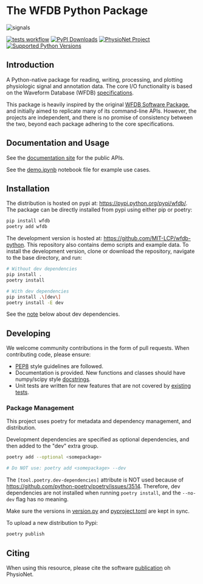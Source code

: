 # The WFDB Python Package

![signals](https://raw.githubusercontent.com/MIT-LCP/wfdb-python/master/demo-img.png)

[![tests workflow](https://github.com/MIT-LCP/wfdb-python/actions/workflows/run-tests.yml/badge.svg)](https://github.com/MIT-LCP/wfdb-python/actions?query=workflow%3Arun-tests+event%3Apush+branch%3Amaster)
[![PyPI Downloads](https://img.shields.io/pypi/dm/wfdb.svg?label=PyPI%20downloads)](https://pypi.org/project/wfdb/)
[![PhysioNet Project](https://img.shields.io/badge/DOI-10.13026%2Fegpf--2788-blue)](https://doi.org/10.13026/egpf-2788)
[![Supported Python Versions](https://img.shields.io/pypi/pyversions/wfdb.svg)](https://pypi.org/project/wfdb)

## Introduction

A Python-native package for reading, writing, processing, and plotting physiologic signal and annotation data. The core I/O functionality is based on the Waveform Database (WFDB) [specifications](https://github.com/wfdb/wfdb-spec/).

This package is heavily inspired by the original [WFDB Software Package](https://www.physionet.org/content/wfdb/), and initially aimed to replicate many of its command-line APIs. However, the projects are independent, and there is no promise of consistency between the two, beyond each package adhering to the core specifications.

## Documentation and Usage

See the [documentation site](http://wfdb.readthedocs.io) for the public APIs.

See the [demo.ipynb](https://github.com/MIT-LCP/wfdb-python/blob/master/demo.ipynb) notebook file for example use cases.

## Installation

The distribution is hosted on pypi at: <https://pypi.python.org/pypi/wfdb/>. The package can be directly installed from pypi using either pip or poetry:

```sh
pip install wfdb
poetry add wfdb
```

The development version is hosted at: <https://github.com/MIT-LCP/wfdb-python>. This repository also contains demo scripts and example data. To install the development version, clone or download the repository, navigate to the base directory, and run:

```sh
# Without dev dependencies
pip install .
poetry install

# With dev dependencies
pip install .\[dev\]
poetry install -E dev
```

See the [note](#package-management) below about dev dependencies.

## Developing

We welcome community contributions in the form of pull requests. When contributing code, please ensure:

- [PEP8](https://www.python.org/dev/peps/pep-0008/) style guidelines are followed.
- Documentation is provided. New functions and classes should have numpy/scipy style [docstrings](https://github.com/numpy/numpy/blob/master/doc/HOWTO_DOCUMENT.rst.txt).
- Unit tests are written for new features that are not covered by [existing tests](https://github.com/MIT-LCP/wfdb-python/tree/master/tests).

### Package Management

This project uses poetry for metadata and dependency management, and distribution.

Development dependencies are specified as optional dependencies, and then added to the "dev" extra group.

```sh
poetry add --optional <somepackage>

# Do NOT use: poetry add <somepackage> --dev
```

The `[tool.poetry.dev-dependencies]` attribute is NOT used because of <https://github.com/python-poetry/poetry/issues/3514>. Therefore, dev dependencies are not installed when running `poetry install`, and the `--no-dev` flag has no meaning.

Make sure the versions in [version.py](./wfdb/version.py) and [pyproject.toml](./pyproject.toml) are kept in sync.

To upload a new distribution to Pypi:

```sh
poetry publish
```

## Citing

When using this resource, please cite the software [publication](https://physionet.org/content/wfdb-python/) oh PhysioNet.
